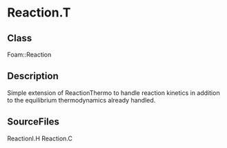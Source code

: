 # Reaction.T 
## Class
Foam::Reaction

## Description
Simple extension of ReactionThermo to handle reaction kinetics in addition
to the equilibrium thermodynamics already handled.

## SourceFiles
ReactionI.H
Reaction.C

